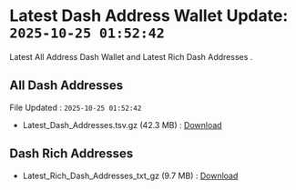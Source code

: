 # Latest Dash Address Wallet Update: `2025-10-25 01:52:42`

Latest All Address Dash Wallet and Latest Rich Dash Addresses .

## All Dash Addresses

File Updated : `2025-10-25 01:52:42`

- Latest_Dash_Addresses.tsv.gz (42.3 MB) : [Download](https://github.com/Pymmdrza/Rich-Address-Wallet/releases/tag/Dash)

## Dash Rich Addresses

- Latest_Rich_Dash_Addresses_txt_gz (9.7 MB) : [Download](https://github.com/Pymmdrza/Rich-Address-Wallet/releases/tag/Dash)
